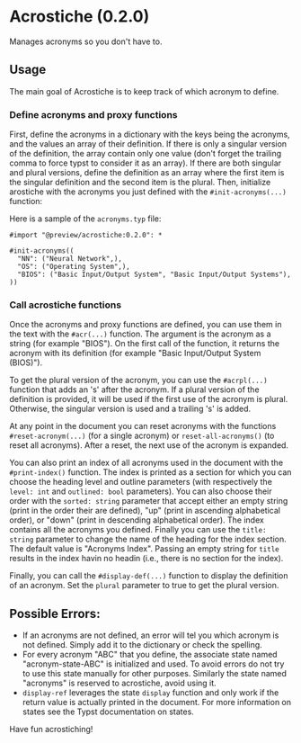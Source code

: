 # Acrostiche (0.2.0)

Manages acronyms so you don't have to.

## Usage

The main goal of Acrostiche is to keep track of which acronym to define.

### Define acronyms and proxy functions
First, define the acronyms in a dictionary with the keys being the acronyms, and the values an array of their definition. If there is only a singular version of the definition, the array contain only one value (don't forget the trailing comma to force typst to consider it as an array). If there are both singular and plural versions, define the definition as an array where the first item is the singular definition and the second item is the plural.
Then, initialize arostiche with the acronyms you just defined with the `#init-acronyms(...)` function:

Here is a sample of the `acronyms.typ` file:
```
#import "@preview/acrostiche:0.2.0": *

#init-acronyms((
  "NN": ("Neural Network",),
  "OS": ("Operating System",),
  "BIOS": ("Basic Input/Output System", "Basic Input/Output Systems"), 
)) 
```

### Call acrostiche functions
Once the acronyms and proxy functions are defined, you can use them in the text with the `#acr(...)` function. The argument is the acronym as a string (for example "BIOS"). On the first call of the function, it returns the acronym with its definition (for example "Basic Input/Output System (BIOS)").

To get the plural version of the acronym, you can use the `#acrpl(...)` function that adds an 's' after the acronym. If a plural version of the definition is provided, it will be used if the first use of the acronym is plural. Otherwise, the singular version is used and a trailing 's' is added.

At any point in the document you can reset acronyms with the functions `#reset-acronym(...)` (for a single acronym) or `reset-all-acronyms()` (to reset all acronyms). After a reset, the next use of the acronym is expanded.

You can also print an index of all acronyms used in the document with the `#print-index()` function. The index is printed as a section for which you can choose the heading level and outline parameters (with respectively the `level: int` and `outlined: bool` parameters). You can also choose their order with the `sorted: string` parameter that accept either an empty string (print in the order their are defined), "up" (print in ascending alphabetical order), or "down" (print in descending alphabetical order).
The index contains all the acronyms you defined. Finally you can use the `title: string` parameter to change the name of the heading for the index section. The default value is "Acronyms Index". Passing an empty string for `title` results in the index havin no headin (i.e., there is no section for the index).

Finally, you can call the `#display-def(...)` function to display the definition of an acronym. Set the `plural` parameter to true to get the plural version.

## Possible Errors:

 * If an acronyms are not defined, an error will tel you which acronym is not defined. Simply add it to the dictionary or check the spelling.
 * For every acronym "ABC" that you define, the associate state named "acronym-state-ABC" is initialized and used. To avoid errors do not try to use this state manually for other purposes. Similarly the state named "acronyms" is reserved to acrostiche, avoid using it.
 * `display-ref` leverages the state `display` function and only work if the return value is actually printed in the document. For more information on states see the Typst documentation on states.

Have fun acrostiching!
